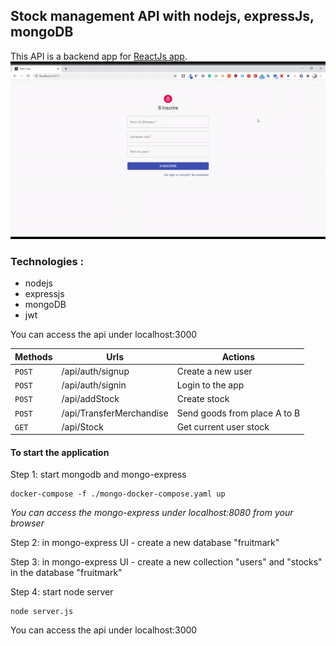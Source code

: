 ## Stock management API with nodejs, expressJs, mongoDB
This API is a backend app for [ReactJs app](https://github.com/anaskhalid98/fruit-stock-management-app).
![](assets/fruit%20stock%20management%20app.gif)

### Technologies :
 * nodejs
 * expressjs
 * mongoDB
 * jwt
    
You can access the api under localhost:3000 

| Methods | Urls | Actions |
| --- | --- | --- |
| `POST` | /api/auth/signup | Create a new user |
| `POST` | /api/auth/signin | Login to the app  |
| `POST` | /api/addStock | Create stock   |
| `POST` | /api/TransferMerchandise| Send goods from place A to B  |
| `GET` | /api/Stock | Get current user stock  |


#### To start the application

Step 1: start mongodb and mongo-express

    docker-compose -f ./mongo-docker-compose.yaml up
    
_You can access the mongo-express under localhost:8080 from your browser_
    
Step 2: in mongo-express UI - create a new database "fruitmark"

Step 3: in mongo-express UI - create a new collection "users"  and "stocks" in the database "fruitmark"       
    
Step 4: start node server 

    node server.js
    
You can access the api under localhost:3000 



